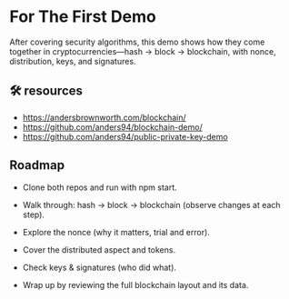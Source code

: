 
# For The First Demo

After covering security algorithms, this demo shows how they come together in cryptocurrencies—hash → block → blockchain, with nonce, distribution, keys, and signatures.


## 🛠 resources
- https://andersbrownworth.com/blockchain/
- https://github.com/anders94/blockchain-demo/
- https://github.com/anders94/public-private-key-demo


## Roadmap

- Clone both repos and run with npm start.

- Walk through: hash → block → blockchain (observe changes at each step).

- Explore the nonce (why it matters, trial and error).

- Cover the distributed aspect and tokens.

- Check keys & signatures (who did what).

- Wrap up by reviewing the full blockchain layout and its data.
